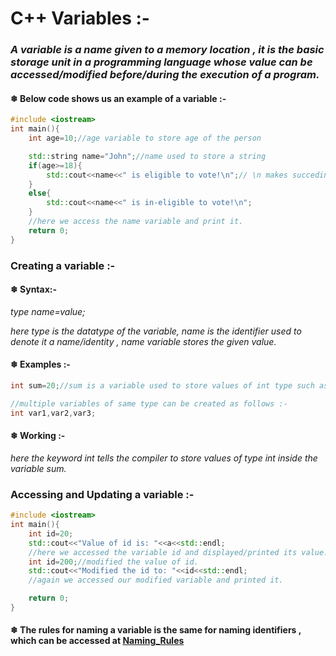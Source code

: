 # C++ Variables :-

### *A variable is a name given to a memory location , it is the basic storage unit in a programming language whose value can be accessed/modified before/during the execution of a program.*


#### ❄ Below code shows us an example of a variable :-

```cpp
#include <iostream>
int main(){
    int age=10;//age variable to store age of the person

    std::string name="John";//name used to store a string 
    if(age>=18){
        std::cout<<name<<" is eligible to vote!\n";// \n makes succeding characters to be displayed in the next line.
    }
    else{
        std::cout<<name<<" is in-eligible to vote!\n";
    }
    //here we access the name variable and print it.
    return 0;
}
```

### Creating a variable :-

#### ❄ Syntax:-

*type name=value;*

*here type is the datatype of the variable, name is the identifier used to denote it a name/identity , name variable stores the given value.*

#### ❄ Examples :-

```cpp
int sum=20;//sum is a variable used to store values of int type such as 1,2,3,20 etc.

//multiple variables of same type can be created as follows :-
int var1,var2,var3;
```
#### ❄ Working :-

*here the keyword int tells the compiler to store values of type int inside the variable sum.*

### Accessing and Updating a variable :-

```cpp
#include <iostream>
int main(){
    int id=20;
    std::cout<<"Value of id is: "<<a<<std::endl;
    //here we accessed the variable id and displayed/printed its value.
    int id=200;//modified the value of id.
    std::cout<<"Modified the id to: "<<id<<std::endl;
    //again we accessed our modified variable and printed it.

    return 0;
}
```
#### ❄ The rules for naming a variable is the same for naming identifiers , which can be accessed at [Naming_Rules](Competitive-Programming-with-C-/C++Fundamentals/Identifiers.md)


